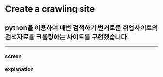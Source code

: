 # Create a crawling site

## python을 이용하여 매번 검색하기 번거로운 취업사이트의 검색자료를 크롤링하는 사이트를 구현했습니다.

---

### screen

### explanation
